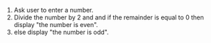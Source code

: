 1. Ask user to enter a number.
2. Divide the number by 2 and and if the remainder is equal to 0 then display "the number is even".
3. else display "the number is odd".
